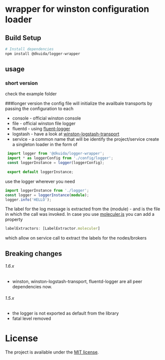 
# wrapper for winston configuration loader

## Build Setup

``` bash
# Install dependencies
npm install @dkuida/logger-wrapper
```

## usage

### short version 

check the example folder

###longer version
the config file will initialize the availbale transports by passing the configuration to each 

* console - official winston console
* file - official winston file logger
* fluentd - using [fluent-logger](https://github.com/fluent/fluent-logger-node)
* logstash - have a look at [winston-logstash-transport](https://github.com/dkuida/winston-logstash)
* service - a common name that will be identify the project/service
create a singleton loader in the form of 


```typescript
 import logger from '@dkuida/logger-wrapper';
 import * as loggerConfig from './config/logger';
 const loggerInstance = logger(loggerConfig);
 
 export default loggerInstance;

```

use the logger wherever you need
```typescript
import loggerInstance from './logger';
const logger = loggerInstance(module);
logger.info('HELLO');
```

The label for the log message is extracted from the (module) - and is the file in which the call was invoked.
In case you use [moleculer.js](https://moleculer.services/) you can add a property

```typescript
labelExtractors: [LabelExtractor.moleculer]
```

which allow on service call to extract the labels for the nodes/brokers

## Breaking changes

###### 1.6.x
* winston, winston-logstash-transport, fluentd-logger are all peer dependencies now.

###### 1.5.x
* the logger is not exported as default from the library
* fatal level removed

# License
The project is available under the [MIT license](https://tldrlegal.com/license/mit-license).
